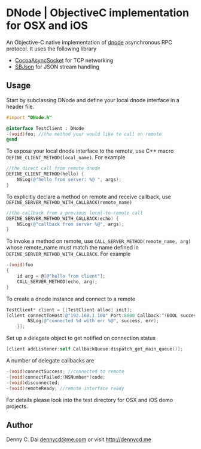 # DNode | ObjectiveC implementation for OSX and iOS

An Objective-C native implementation of [dnode](http://github.com/substack/dnode) asynchronous RPC protocol. It uses the following library 
* [CocoaAsyncSocket](https://github.com/robbiehanson/CocoaAsyncSocket) for TCP networking
* [SBJson](https://github.com/stig/json-framework) for JSON stream handling

## Usage

Start by subclassing DNode and define your local dnode interface in a header file.

```objective-c
#import "DNode.h"

@interface TestClient : DNode
-(void)foo; //the method your would like to call on remote
@end
```

To expose your local dnode interface to the remote, use C++ macro `DEFINE_CLIENT_METHOD(local_name)`. For example
```objective-c
//the direct call from remote dnode
DEFINE_CLIENT_METHOD(hello) {
    NSLog(@"hello from server: %@ ", args); 
}
```

To explicitly declare a method on remote and receive callback, use `DEFINE_SERVER_METHOD_WITH_CALLBACK(remote_name)` 

```objective-c
//the callback from a previous local-to-remote call
DEFINE_SERVER_METHOD_WITH_CALLBACK(echo) {
    NSLog(@"callback from server %@", args);
}
```

To invoke a method on remote, use  `CALL_SERVER_METHOD(remote_name, arg)` whose remote_name must match the name defined in `DEFINE_SERVER_METHOD_WITH_CALLBACK`. For example 
```objective-c
-(void)foo
{
    id arg = @[@"hello from client"];
    CALL_SERVER_METHOD(echo, arg);
}
```

To create a dnode instance and connect to a remote 
```objective-c
TestClient* client = [[TestClient alloc] init];
[client connectToHost:@"192.168.1.100" Port:8000 Callback:^(BOOL success, NSNumber* err){
        NSLog(@"connected %d with err %@", success, err);
    }];
```
Set up a delegate object to get notified on connection status 
```objective-c
[client addListener:self CallbackQueue:dispatch_get_main_queue()];
```

A number of delegate callbacks are 
```objective-c
-(void)connectSuccess; //connected to remote
-(void)connectFailed:(NSNumber*)code; 
-(void)disconnected; 
-(void)remoteReady; //remote interface ready
```

For details please look into the test directory for OSX and iOS demo projects.

## Author
Denny C. Dai <dennycd@me.com> or visit <http://dennycd.me> 